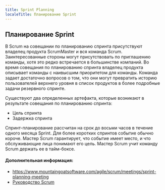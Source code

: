 ```yaml
---
title: Sprint Planning
localeTitle: Планирование Sprint
---
```

## Планирование Sprint

В Scrum на совещании по планированию спринта присутствуют владелец продукта ScrumMaster и вся команда Scrum. Заинтересованные стороны могут присутствовать по приглашению команды, хотя это редко встречается в большинстве компаний. Во время совещания по планированию спринта владелец продукта описывает команды с наивысшим приоритетом для команды. Команда задает достаточно вопросов о том, что они могут превратить историю пользователей верхнего уровня в список продуктов в более подробные задачи резервного спринте.

Существуют два определенных артефакта, которые возникают в результате совещания по планированию спринта:

*   Цель спринта
*   Задержка спринта

Спринт-планирование рассчитан на срок до восьми часов в течение одного месяца Sprint. Для более коротких спринтов событие обычно короче. Мастер Scrum гарантирует, что событие имеет место, и что обслуживающие лица понимают его цель. Мастер Scrum учит команду Scrum держать ее в тайм-боксе.

#### Дополнительная информация:

*   https://www.mountaingoatsoftware.com/agile/scrum/meetings/sprint-planning-meeting
*   [Руководство Scrum](http://www.scrumguides.org/scrum-guide.html)